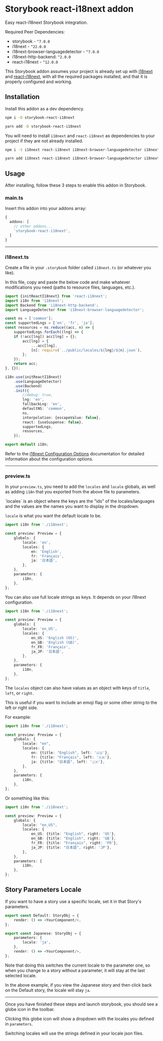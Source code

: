 # Storybook react-i18next addon

Easy react-i18next Storybook integration.

Required Peer Dependencies:
* storybook - `^7.0.0`
* i18next - `^22.0.0`
* i18next-browser-languagedetector - `^7.0.0`
* i18next-http-backend: `^2.0.0`
* react-i18next - `^12.0.0`

This Storybook addon assumes your project is already set up with [i18next](https://www.i18next.com/overview/getting-started) and [react-i18next](https://react.i18next.com/getting-started), with all the required packages installed, and that it is properly configured and working.

## Installation

Install this addon as a dev dependency.

```bash
npm i -D storybook-react-i18next
```

```bash
yarn add -D storybook-react-i18next
```

You will need to install `i18next` and `react-i18next` as dependencies to your project if they are not already installed.
```bash
npm i -S i18next react-i18next i18next-browser-languagedetector i18next-http-backend
```

```bash
yarn add i18next react-i18next i18next-browser-languagedetector i18next-http-backend
```

## Usage

After installing, follow these 3 steps to enable this addon in Storybook.

### main.ts
Insert this addon into your addons array:
```typescript
{
  addons: [
    // other addons...
    'storybook-react-i18next',
  ]
}
```
---

### i18next.ts
Create a file in your `.storybook` folder called `i18next.ts` (or whatever you like). 

In this file, copy and paste the below code and make whatever modifications you need (paths to resource files, languages, etc.).
```typescript
import {initReactI18next} from 'react-i18next';
import i18n from 'i18next';
import Backend from 'i18next-http-backend';
import LanguageDetector from 'i18next-browser-languagedetector';

const ns = ['common'];
const supportedLngs = ['en', 'fr', 'ja'];
const resources = ns.reduce((acc, n) => {
    supportedLngs.forEach((lng) => {
    if (!acc[lng]) acc[lng] = {};
        acc[lng] = {
            ...acc[lng],
            [n]: require(`../public/locales/${lng}/${n}.json`),
        };
    });
    return acc;
}, {});

i18n.use(initReactI18next)
    .use(LanguageDetector)
    .use(Backend)
    .init({
        //debug: true,
        lng: 'en',
        fallbackLng: 'en',
        defaultNS: 'common',
        ns,
        interpolation: {escapeValue: false},
        react: {useSuspense: false},
        supportedLngs,
        resources,
    });

export default i18n;
```

Refer to the [i18next Configuration Options](https://www.i18next.com/overview/configuration-options) documentation for detailed information about the configuration options.

---

### preview.ts
In your `preview.ts`, you need to add the `locales` and `locale` globals, as well as adding `i18n` that you exported from the above file to parameters.

\`locales` is an object where the keys are the "ids" of the locales/languages and the values are the names you want to display in the dropdown.

`locale` is what you want the default locale to be.

```typescript
import i18n from './i18next';

const preview: Preview = {
    globals: {
        locale: 'en',
        locales: {
            en: 'English',
            fr: 'Français',
            ja: '日本語',
        },
    },
    parameters: {
        i18n,
    },
};
```

You can also use full locale strings as keys. It depends on your i18next configuration.

```typescript
import i18n from './i18next';

const preview: Preview = {
    globals: {
        locale: 'en_US',
        locales: {
            en_US: 'English (US)',
            en_GB: 'English (GB)',
            fr_FR: 'Français',
            ja_JP: '日本語',
        },
    },
    parameters: {
        i18n,
    },
};
```


The `locales` object can also have values as an object with keys of `title`, `left`, or `right`.

This is useful if you want to include an emoji flag or some other string to the left or right side.

For example:
```typescript
import i18n from './i18next';

const preview: Preview = {
    globals: {
        locale: "en",
        locales: {
            en: {title: "English", left: '🇺🇸'},
            fr: {title: "Français", left: '🇫🇷'},
            ja: {title: "日本語", left: '🇯🇵'},
        },
    },
    parameters: {
        i18n,
    },
};
```

Or something like this:
```typescript
import i18n from './i18next';

const preview: Preview = {
    globals: {
        locale: "en_US",
        locales: {
            en_US: {title: "English", right: 'US'},
            en_GB: {title: "English", right: 'GB'},
            fr_FR: {title: "Français", right: 'FR'},
            ja_JP: {title: "日本語", right: 'JP'},
        },
    },
    parameters: {
        i18n,
    },
};
```

## Story Parameters Locale

If you want to have a story use a specific locale, set it in that Story's parameters.

```typescript jsx
export const Default: StoryObj = {
    render: () => <YourComponent/>,
};

export const Japanese: StoryObj = {
    parameters: {
        locale: 'ja',
    },
    render: () => <YourComponent/>,
};
```
Note that doing this switches the current locale to the parameter one, so when you change to a story without a parameter, it will stay at the last selected locale.

In the above example, if you view the Japanese story and then click back on the Default story, the locale will stay `ja`.

---
Once you have finished these steps and launch storybook, you should see a globe icon in the toolbar.

Clicking this globe icon will show a dropdown with the locales you defined in `parameters`. 

Switching locales will use the strings defined in your locale json files.
